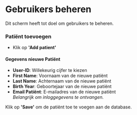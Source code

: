 # Gebruikers beheren

Dit scherm heeft tot doel om gebruikers te beheren.

### Patiënt toevoegen

- Klik op **'Add patient'**

#### Gegevens nieuwe Patiënt

- **User-ID**: Willekeurig cijfer te kiezen
- **First Name**: Voornaam van de nieuwe patiënt
- **Last Name**: Achternaam van de nieuwe patiënt
- **Birth Year**: Geboortejaar van de nieuwe patiënt
- **Email Patiënt**: E-mailadres van de nieuwe patiënt  
  *Belangrijk om inloggegevens te ontvangen.*

Klik op **'Save'** om de patiënt toe te voegen aan de database.
